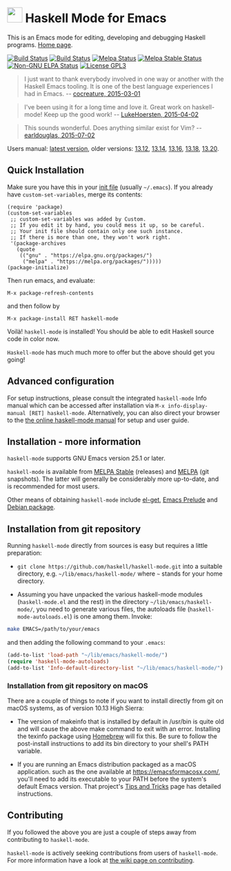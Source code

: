 <img src="https://rawgithub.com/haskell/haskell-mode/master/images/haskell-mode.svg" width="35" height="35" /> Haskell Mode for Emacs
======================

This is an Emacs mode for editing, developing and debugging Haskell
programs. [Home page](http://haskell.github.io/haskell-mode/).

[![Build Status](https://travis-ci.org/haskell/haskell-mode.svg?branch=master)](https://travis-ci.org/haskell/haskell-mode)
[![Build Status](https://github.com/haskell/haskell-mode/workflows/CI/badge.svg)](https://github.com/haskell/haskell-mode/actions)
[![Melpa Status](http://melpa.org/packages/haskell-mode-badge.svg)](http://melpa.org/#/haskell-mode)
[![Melpa Stable Status](http://stable.melpa.org/packages/haskell-mode-badge.svg)](http://stable.melpa.org/#/haskell-mode)
[![Non-GNU ELPA Status](https://elpa.nongnu.org/nongnu/haskell-mode.svg)](https://elpa.nongnu.org/nongnu/haskell-mode.html)
[![License GPL3](https://img.shields.io/badge/license-GPL3-blue.svg)](https://github.com/haskell/haskell-mode/blob/master/COPYING)

> I just want to thank everybody involved in one way or another with the Haskell Emacs tooling.
> It is one of the best language experiences I had in Emacs.
> -- [cocreature, 2015-03-01](https://www.reddit.com/r/haskell/comments/2xjum3/haskellmode_february_2015_developments/cp0qa9a)

> I've been using it for a long time and love it. Great work on haskell-mode! Keep up the good work!
> -- [LukeHoersten, 2015-04-02](https://www.reddit.com/r/haskell/comments/316hcm/month_in_haskell_mode_march_2015/cpyutph)

> This sounds wonderful. Does anything similar exist for Vim?
> -- [earldouglas, 2015-07-02](https://www.reddit.com/r/haskell/comments/3bsa0f/month_in_haskell_mode_june_2015/cspdbb6)

Users manual: [latest
version](http://haskell.github.io/haskell-mode/manual/latest/), older
versions:
[13.12](http://haskell.github.io/haskell-mode/manual/13.12/),
[13.14](http://haskell.github.io/haskell-mode/manual/13.14/),
[13.16](http://haskell.github.io/haskell-mode/manual/13.16/),
[13.18](http://haskell.github.io/haskell-mode/manual/13.18/),
[13.20](http://haskell.github.io/haskell-mode/manual/13.20/).


## Quick Installation

Make sure you have this in your [init
file](http://www.gnu.org/software/emacs/manual/html_node/emacs/Init-File.html)
(usually `~/.emacs`). If you already have `custom-set-variables`,
merge its contents:

```elisp
(require 'package)
(custom-set-variables
 ;; custom-set-variables was added by Custom.
 ;; If you edit it by hand, you could mess it up, so be careful.
 ;; Your init file should contain only one such instance.
 ;; If there is more than one, they won't work right.
 '(package-archives
   (quote
    (("gnu" . "https://elpa.gnu.org/packages/")
     ("melpa" . "https://melpa.org/packages/")))))
(package-initialize)
```

Then run emacs, and evaluate:

    M-x package-refresh-contents

and then follow by

    M-x package-install RET haskell-mode

Voilà! `haskell-mode` is installed! You should be able to edit Haskell
source code in color now.

`Haskell-mode` has much much more to offer but the above should get
you going!


## Advanced configuration

For setup instructions, please consult the integrated `haskell-mode`
Info manual which can be accessed after installation via `M-x
info-display-manual [RET] haskell-mode`.  Alternatively, you can also
direct your browser to the [the online haskell-mode
manual](http://haskell.github.io/haskell-mode/manual/latest/) for
setup and user guide.


## Installation - more information

`haskell-mode` supports GNU Emacs version 25.1 or later.

`haskell-mode` is available from [MELPA
Stable](http://stable.melpa.org) (releases) and
[MELPA](http://melpa.org) (git snapshots). The latter will generally
be considerably more up-to-date, and is recommended for most users.

Other means of obtaining `haskell-mode` include
[el-get](https://github.com/dimitri/el-get), [Emacs
Prelude](https://github.com/bbatsov/prelude) and [Debian
package](https://packages.debian.org/search?keywords=haskell-mode).

## Installation from git repository

Running `haskell-mode` directly from sources is easy but
requires a little preparation:

- `git clone https://github.com/haskell/haskell-mode.git` into a
  suitable directory, e.g. `~/lib/emacs/haskell-mode/` where `~`
  stands for your home directory.

- Assuming you have unpacked the various haskell-mode modules
  (`haskell-mode.el` and the rest) in the directory
  `~/lib/emacs/haskell-mode/`, you need to generate various files, the
  autoloads file (`haskell-mode-autoloads.el`) is one among
  them. Invoke:

```bash
make EMACS=/path/to/your/emacs
```

  and then adding the following command to your `.emacs`:

```el
(add-to-list 'load-path "~/lib/emacs/haskell-mode/")
(require 'haskell-mode-autoloads)
(add-to-list 'Info-default-directory-list "~/lib/emacs/haskell-mode/")
```

### Installation from git repository on macOS

There are a couple of things to note if you want to install directly from
git on macOS systems, as of version 10.13 High Sierra: 

- The version of makeinfo that is installed by
  default in /usr/bin is quite old and will cause the above make 
  command to exit with an error. Installing the texinfo package using
  [Homebrew](https://brew.sh) will fix this. Be sure to follow the post-install instructions
  to add its bin directory to your shell's PATH variable.

- If you are running an Emacs distribution packaged as a macOS application. such as
  the one available at https://emacsformacosx.com/, you'll need to add its executable
  to your PATH before the system's default Emacs version. That project's
  [Tips and Tricks](https://emacsformacosx.com/tips) page has detailed instructions.

## Contributing

If you followed the above you are just a couple of steps away from
contributing to `haskell-mode`.

`haskell-mode` is actively seeking contributions from users of
`haskell-mode`. For more information have a look at
[the wiki page on contributing](https://github.com/haskell/haskell-mode/wiki/Contributing).


